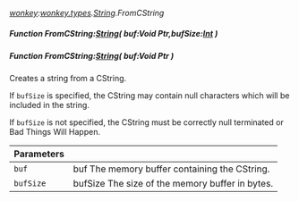 _[wonkey](../../modules/wonkey/wonkey-module.md):[wonkey.types](../../modules/wonkey/wonkey-types.md).[String](../../modules/wonkey/wonkey-types-string.md).FromCString_
##### Function FromCString:[String](../../modules/wonkey/wonkey-types-string.md)( buf:Void Ptr,bufSize:[Int](../../modules/wonkey/wonkey-types-int.md) )
##### Function FromCString:[String](../../modules/wonkey/wonkey-types-string.md)( buf:Void Ptr )
Creates a string from a CString.

If `bufSize` is specified, the CString may contain null characters which will be included in the string.

If `bufSize` is not specified, the CString must be correctly null terminated or Bad Things Will Happen.

| Parameters |    |
|:-----------|:---|
| `buf` | buf The memory buffer containing the CString. |
| `bufSize` | bufSize The size of the memory buffer in bytes. |

